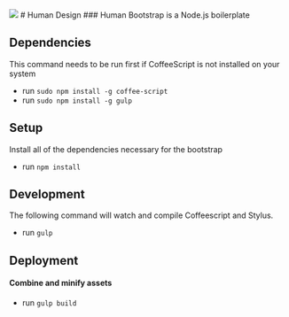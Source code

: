 <img src="http://beinghuman.is/public/img/color-bar-2000x3.png" />
# Human Design
### Human Bootstrap is a Node.js boilerplate

## Dependencies

This command needs to be run first if CoffeeScript is not installed on your system

* run `sudo npm install -g coffee-script`
* run `sudo npm install -g gulp`

## Setup

Install all of the dependencies necessary for the bootstrap

* run `npm install`

## Development

The following command will watch and compile Coffeescript and Stylus.

* run `gulp`

## Deployment
#### Combine and minify assets
* run `gulp build`
